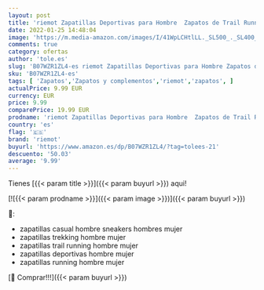```yaml
---
layout: post
title: 'riemot Zapatillas Deportivas para Hombre  Zapatos de Trail Running  Trekking  Senderismo  Montaña  Transpirables Sneakers Deportivas Casual Zapatos para Correr W-Black-3'
date: 2022-01-25 14:48:04
image: 'https://m.media-amazon.com/images/I/41WpLCHtlLL._SL500_._SL400_.jpg'
comments: true
category: ofertas
author: 'tole.es'
slug: 'B07WZR1ZL4-es riemot Zapatillas Deportivas para Hombre Zapatos de Trail...'
sku: 'B07WZR1ZL4-es'
tags: [ 'Zapatos','Zapatos y complementos','riemot','zapatos', ]
actualPrice: 9.99 EUR
currency: EUR
price: 9.99
comparePrice: 19.99 EUR
prodname: 'riemot Zapatillas Deportivas para Hombre  Zapatos de Trail Running  Trekking  Senderismo  Montaña  Transpirables Sneakers Deportivas Casual Zapatos para Correr W-Black-3'
country: 'es'
flag: '🇪🇸'
brand: 'riemot'
buyurl: 'https://www.amazon.es/dp/B07WZR1ZL4/?tag=tolees-21'
descuento: '50.03'
average: '9.99'
---
```


Tienes [{{< param title >}}]({{< param buyurl >}}) aqui!

[![{{< param prodname >}}]({{< param image >}})]({{< param buyurl >}})

🔎:

- zapatillas casual hombre sneakers hombres mujer
- zapatillas trekking hombre mujer
- zapatillas trail running hombre mujer
- zapatillas deportivas hombre mujer
- zapatillas running hombre mujer

[🛒 Comprar!!!]({{< param buyurl >}})

